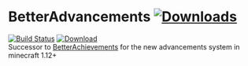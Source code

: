 # BetterAdvancements [![Downloads](http://cf.way2muchnoise.eu/short_272515_downloads.svg)](https://minecraft.curseforge.com/projects/272515)  
[![Build Status](https://travis-ci.org/way2muchnoise/BetterAdvancements.svg?branch=master)](https://travis-ci.org/way2muchnoise/BetterAdvancements) [ ![Download](https://api.bintray.com/packages/way2muchnoise/dev/BetterAdvancements/images/download.svg) ](https://bintray.com/way2muchnoise/dev/BetterAdvancements/_latestVersion)  
Successor to [BetterAchievements](https://github.com/way2muchnoise/BetterAchievements) for the new advancements system in minecraft 1.12+
